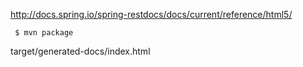
http://docs.spring.io/spring-restdocs/docs/current/reference/html5/  

```
 $ mvn package
```

target/generated-docs/index.html

